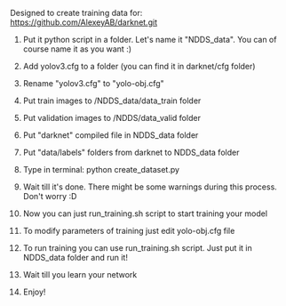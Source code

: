 Designed to create training data for: https://github.com/AlexeyAB/darknet.git

1) Put it python script in a folder. Let's name it "NDDS_data". You can of course name it as you want :)

2) Add yolov3.cfg to a folder (you can find it in darknet/cfg folder)

3) Rename "yolov3.cfg" to "yolo-obj.cfg"

4) Put train images to /NDDS_data/data_train folder

5) Put validation images to /NDDS/data_valid folder

6) Put "darknet" compiled file in NDDS_data folder

7) Put "data/labels" folders from darknet to NDDS_data folder

8) Type in terminal: python create_dataset.py

9) Wait till it's done. There might be some warnings during this process. Don't worry :D

10) Now you can just run_training.sh script to start training your model

11) To modify parameters of training just edit yolo-obj.cfg file

12) To run training you can use run_training.sh script. Just put it in NDDS_data folder and run it!

13) Wait till you learn your network

14) Enjoy!
